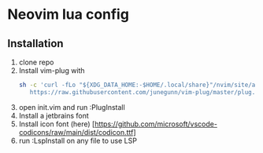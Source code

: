 # Neovim lua config

## Installation
1. clone repo
2. Install vim-plug with 
    ```sh
    sh -c 'curl -fLo "${XDG_DATA_HOME:-$HOME/.local/share}"/nvim/site/autoload/plug.vim --create-dirs \
       https://raw.githubusercontent.com/junegunn/vim-plug/master/plug.vim'

    ```
3. open init.vim and run :PlugInstall
4. Install a jetbrains font
5. Install icon font (here) [https://github.com/microsoft/vscode-codicons/raw/main/dist/codicon.ttf]
6. run :LspInstall on any file to use LSP
    
